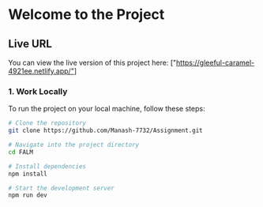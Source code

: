 # Welcome to the Project

## Live URL

You can view the live version of this project here: ["https://gleeful-caramel-4921ee.netlify.app/"]

### 1. Work Locally

To run the project on your local machine, follow these steps:

```sh
# Clone the repository
git clone https://github.com/Manash-7732/Assignment.git

# Navigate into the project directory
cd FALM

# Install dependencies
npm install

# Start the development server
npm run dev
